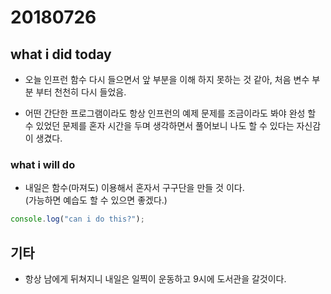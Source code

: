 # 20180726 

## what i did today
- 오늘 인프런 함수 다시 들으면서 앞 부분을 이해 하지 못하는 것 같아, 처음 변수 부분 부터 천천히 다시 들었음.

- 어떤 간단한 프로그램이라도 항상 인프런의 예제 문제를 조금이라도 봐야 완성 할 수 있었던 문제를 혼자 시간을 두며 생각하면서 풀어보니 나도 할 수 있다는 자신감이 생겼다.

### what i will do 

- 내일은 함수(마져도) 이용해서 혼자서 구구단을 만들 것 이다.  
(가능하면 예습도 할 수 있으면 좋겠다.)

```javascript
console.log("can i do this?");
```

## 기타

- 항상 남에게 뒤쳐지니 내일은 일찍이 운동하고 9시에 도서관을 갈것이다.
